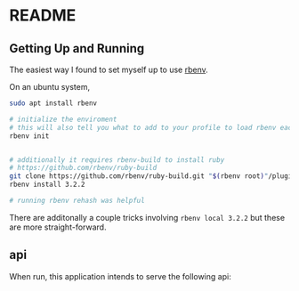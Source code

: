 # README

## Getting Up and Running

The easiest way I found to set myself up to use [rbenv](https://github.com/rbenv/rbenv).

On an ubuntu system,
```bash
sudo apt install rbenv

# initialize the enviroment
# this will also tell you what to add to your profile to load rbenv each time
rbenv init


# additionally it requires rbenv-build to install ruby
# https://github.com/rbenv/ruby-build
git clone https://github.com/rbenv/ruby-build.git "$(rbenv root)"/plugins/ruby-build
rbenv install 3.2.2

# running rbenv rehash was helpful
```

There are additonally a couple tricks involving `rbenv local 3.2.2` but these are
more straight-forward.

## api 

When run, this application intends to serve the following api:

